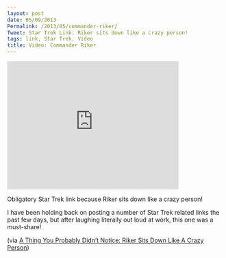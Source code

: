 ```yaml
---
layout: post
date: 05/09/2013
Permalink: /2013/05/commander-riker/
Tweet: Star Trek Link: Riker sits down like a crazy person!
tags: link, Star Trek, Video
title: Video: Commander Riker
---
```


<iframe width="400" height="299" src="https://www.youtube.com/embed/lVIGhYMwRgs?feature=oembed" frameborder="0" allowfullscreen></iframe><br/>

<p>Obligatory Star Trek link because Riker sits down like a crazy person!</p>

<p>I have been holding back on posting a number of Star Trek related links the past few days, but after laughing literally out loud at work, this one was a must-share!</p>

<p>(via <a href="http://www.uproxx.com/gammasquad/2013/05/riker-sits-down-like-a-crazy-person-star-treg-tng-supercut/">A Thing You Probably Didn&#8217;t Notice: Riker Sits Down Like A Crazy Person</a>)</p>